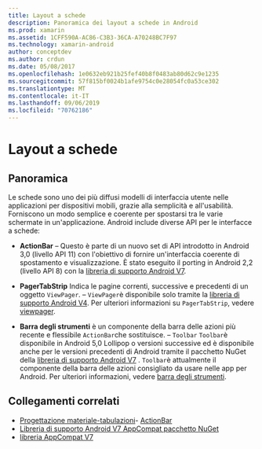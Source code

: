 ```yaml
---
title: Layout a schede
description: Panoramica dei layout a schede in Android
ms.prod: xamarin
ms.assetid: 1CFF590A-AC86-C3B3-36CA-A70248BC7F97
ms.technology: xamarin-android
author: conceptdev
ms.author: crdun
ms.date: 05/08/2017
ms.openlocfilehash: 1e0632eb921b25fef40b8f0483ab80d62c9e1235
ms.sourcegitcommit: 57f815bf0024b1afe9754c0e28054fc0a53ce302
ms.translationtype: MT
ms.contentlocale: it-IT
ms.lasthandoff: 09/06/2019
ms.locfileid: "70762186"
---
```

# <a name="tabbed-layouts"></a>Layout a schede

## <a name="overview"></a>Panoramica

Le schede sono uno dei più diffusi modelli di interfaccia utente nelle applicazioni per dispositivi mobili, grazie alla semplicità e all'usabilità. Forniscono un modo semplice e coerente per spostarsi tra le varie schermate in un'applicazione. Android include diverse API per le interfacce a schede: 

- **ActionBar** &ndash; Questo è parte di un nuovo set di API introdotto in Android 3,0 (livello API 11) con l'obiettivo di fornire un'interfaccia coerente di spostamento e visualizzazione. È stato eseguito il porting in Android 2,2 (livello API 8) con la [libreria di supporto Android V7](https://www.nuget.org/packages/Xamarin.Android.Support.v7.AppCompat/). 

- **PagerTabStrip** Indica le pagine correnti, successive e precedenti di un oggetto `ViewPager`. &ndash; `ViewPager`è disponibile solo tramite la [libreria di supporto Android V4](https://www.nuget.org/packages/Xamarin.Android.Support.v4/).
     Per ulteriori informazioni su `PagerTabStrip`, vedere [viewpager](~/android/user-interface/controls/view-pager/index.md).

- **Barra degli strumenti** è un componente della barra delle azioni più recente e flessibile `ActionBar`che sostituisce. &ndash; `Toolbar` `Toolbar`è disponibile in Android 5,0 Lollipop o versioni successive ed è disponibile anche per le versioni precedenti di Android tramite il pacchetto NuGet della [libreria di supporto Android V7](https://www.nuget.org/packages/Xamarin.Android.Support.v7.AppCompat/) . 
    `Toolbar`è attualmente il componente della barra delle azioni consigliato da usare nelle app per Android.
    Per ulteriori informazioni, vedere [barra degli strumenti](~/android/user-interface/controls/tool-bar/index.md). 

## <a name="related-links"></a>Collegamenti correlati

- [Progettazione materiale-tabulazioni](https://material.io/guidelines/components/tabs.html)- [ActionBar](https://developer.android.com/guide/topics/ui/actionbar.html)
- [Libreria di supporto Android V7 AppCompat pacchetto NuGet](https://www.nuget.org/packages/Xamarin.Android.Support.v7.AppCompat/)
- [libreria AppCompat V7](https://developer.android.com/tools/support-library/features.html#v7-appcompat)
